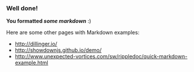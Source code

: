 ### Well done!

**You formatted _some markdown_** :)

Here are some other pages with Markdown examples:

- http://dillinger.io/
- http://showdownjs.github.io/demo/
- http://www.unexpected-vortices.com/sw/rippledoc/quick-markdown-example.html
